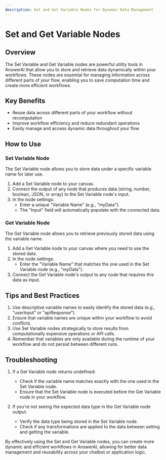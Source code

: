 ```yaml
---
description: Set and Get Variable Nodes for Dynamic Data Management
---
```


# Set and Get Variable Nodes

## Overview

The Set Variable and Get Variable nodes are powerful utility tools in AnswerAI that allow you to store and retrieve data dynamically within your workflows. These nodes are essential for managing information across different parts of your flow, enabling you to save computation time and create more efficient workflows.

## Key Benefits

- Reuse data across different parts of your workflow without recomputation
- Improve workflow efficiency and reduce redundant operations
- Easily manage and access dynamic data throughout your flow

## How to Use

### Set Variable Node

The Set Variable node allows you to store data under a specific variable name for later use.

1. Add a Set Variable node to your canvas.
2. Connect the output of any node that produces data (string, number, boolean, JSON, or array) to the Set Variable node's input.
3. In the node settings:
   - Enter a unique "Variable Name" (e.g., "myData").
   - The "Input" field will automatically populate with the connected data.

<!-- TODO: Screenshot of Set Variable node configuration -->

### Get Variable Node

The Get Variable node allows you to retrieve previously stored data using the variable name.

1. Add a Get Variable node to your canvas where you need to use the stored data.
2. In the node settings:
   - Enter the "Variable Name" that matches the one used in the Set Variable node (e.g., "myData").
3. Connect the Get Variable node's output to any node that requires this data as input.

<!-- TODO: Screenshot of Get Variable node configuration -->

## Tips and Best Practices

1. Use descriptive variable names to easily identify the stored data (e.g., "userInput" or "apiResponse").
2. Ensure that variable names are unique within your workflow to avoid conflicts.
3. Use Set Variable nodes strategically to store results from computationally expensive operations or API calls.
4. Remember that variables are only available during the runtime of your workflow and do not persist between different runs.

## Troubleshooting

1. If a Get Variable node returns undefined:
   - Check if the variable name matches exactly with the one used in the Set Variable node.
   - Ensure that the Set Variable node is executed before the Get Variable node in your workflow.

2. If you're not seeing the expected data type in the Get Variable node output:
   - Verify the data type being stored in the Set Variable node.
   - Check if any transformations are applied to the data between setting and getting the variable.

By effectively using the Set and Get Variable nodes, you can create more dynamic and efficient workflows in AnswerAI, allowing for better data management and reusability across your chatbot or application logic.
